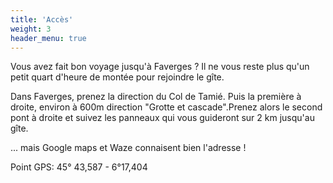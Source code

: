```yaml
---
title: 'Accès'
weight: 3
header_menu: true
---
```


Vous avez fait bon voyage jusqu'à Faverges ?  Il ne vous reste plus qu'un petit quart d'heure de montée pour rejoindre le gîte.

Dans Faverges, prenez la direction du Col de Tamié. Puis la première à droite, environ à 600m direction "Grotte et cascade".Prenez alors le second pont à droite et suivez les panneaux qui vous guideront sur 2 km jusqu'au gîte.


... mais Google maps et Waze connaisent bien l'adresse !

Point GPS:  45° 43,587 - 6°17,404
